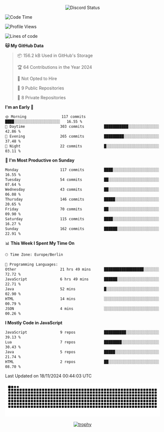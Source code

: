 <!-- Discord Status -->
<p align="center">
  <img src="https://lanyard.cnrad.dev/api/531896089096486922?borderRadius=30px" alt="Discord Status" />
</p>

<!--START_SECTION:waka-->
![Code Time](http://img.shields.io/badge/Code%20Time-1%2C048%20hrs%2018%20mins-blue)

![Profile Views](http://img.shields.io/badge/Profile%20Views-0-blue)

![Lines of code](https://img.shields.io/badge/From%20Hello%20World%20I%27ve%20Written-3.0%20million%20lines%20of%20code-blue)

**🐱 My GitHub Data** 

> 📦 156.2 kB Used in GitHub's Storage 
 > 
> 🏆 64 Contributions in the Year 2024
 > 
> 🚫 Not Opted to Hire
 > 
> 📜 9 Public Repositories 
 > 
> 🔑 8 Private Repositories 
 > 
**I'm an Early 🐤** 

```text
🌞 Morning                117 commits         ████░░░░░░░░░░░░░░░░░░░░░   16.55 % 
🌆 Daytime                303 commits         ███████████░░░░░░░░░░░░░░   42.86 % 
🌃 Evening                265 commits         █████████░░░░░░░░░░░░░░░░   37.48 % 
🌙 Night                  22 commits          █░░░░░░░░░░░░░░░░░░░░░░░░   03.11 % 
```
📅 **I'm Most Productive on Sunday** 

```text
Monday                   117 commits         ████░░░░░░░░░░░░░░░░░░░░░   16.55 % 
Tuesday                  54 commits          ██░░░░░░░░░░░░░░░░░░░░░░░   07.64 % 
Wednesday                43 commits          ██░░░░░░░░░░░░░░░░░░░░░░░   06.08 % 
Thursday                 146 commits         █████░░░░░░░░░░░░░░░░░░░░   20.65 % 
Friday                   70 commits          ██░░░░░░░░░░░░░░░░░░░░░░░   09.90 % 
Saturday                 115 commits         ████░░░░░░░░░░░░░░░░░░░░░   16.27 % 
Sunday                   162 commits         ██████░░░░░░░░░░░░░░░░░░░   22.91 % 
```


📊 **This Week I Spent My Time On** 

```text
🕑︎ Time Zone: Europe/Berlin

💬 Programming Languages: 
Other                    21 hrs 49 mins      ██████████████████░░░░░░░   72.72 % 
JavaScript               6 hrs 49 mins       ██████░░░░░░░░░░░░░░░░░░░   22.71 % 
Java                     52 mins             █░░░░░░░░░░░░░░░░░░░░░░░░   02.90 % 
HTML                     14 mins             ░░░░░░░░░░░░░░░░░░░░░░░░░   00.79 % 
JSON                     4 mins              ░░░░░░░░░░░░░░░░░░░░░░░░░   00.26 % 
```

**I Mostly Code in JavaScript** 

```text
JavaScript               9 repos             ██████████░░░░░░░░░░░░░░░   39.13 % 
Lua                      7 repos             ████████░░░░░░░░░░░░░░░░░   30.43 % 
Java                     5 repos             █████░░░░░░░░░░░░░░░░░░░░   21.74 % 
HTML                     2 repos             ██░░░░░░░░░░░░░░░░░░░░░░░   08.70 % 
```




 Last Updated on 18/11/2024 00:44:03 UTC
<!--END_SECTION:waka-->

<!-- GitHub Contribution Snake -->
<p align="center">
  <img src="https://raw.githubusercontent.com/vxnsin/vxnsin/output/github-contribution-grid-snake-dark.svg" alt="GitHub Contribution Snake" />
</p>

<!-- GitHub Trophy -->
<p align="center">
  <a href="https://github.com/ryo-ma/github-profile-trophy">
    <img src="https://github-profile-trophy.vercel.app/?username=vxnsin&theme=onedark" alt="trophy" />
  </a>
</p>
